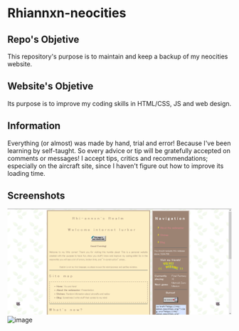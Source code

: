 # Rhiannxn-neocities

## Repo's Objetive

This repository's purpose is to maintain and keep a backup of my neocities website.

## Website's Objetive

Its purpose is to improve my coding skills in HTML/CSS, JS and web design.

## Information

Everything (or almost) was made by hand, trial and error! Because I've been learning by self-taught. So every advice or tip will be gratefully accepted on comments
or messages! I accept tips, critics and recommendations; especially on the aircraft site, since I haven't figure out how to improve its loading time.

## Screenshots

![image](/img/wall.png)
![image](/img/vm.gif)

